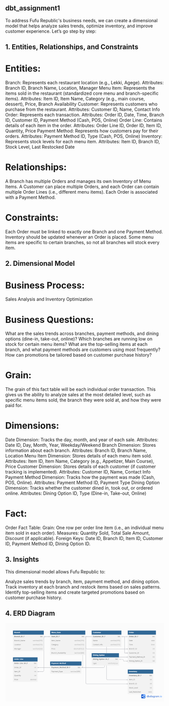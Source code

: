 ## dbt_assignment1
To address Fufu Republic's business needs, we can create a dimensional model that helps analyze sales trends, optimize inventory, and improve customer experience. Let’s go step by step:

## 1. Entities, Relationships, and Constraints

# Entities:
Branch: Represents each restaurant location (e.g., Lekki, Agege).
Attributes: Branch ID, Branch Name, Location, Manager
Menu Item: Represents the items sold in the restaurant (standardized core menu and branch-specific items).
Attributes: Item ID, Item Name, Category (e.g., main course, dessert), Price, Branch Availability
Customer: Represents customers who purchase from the restaurant.
Attributes: Customer ID, Name, Contact Info
Order: Represents each transaction.
Attributes: Order ID, Date, Time, Branch ID, Customer ID, Payment Method (Cash, POS, Online)
Order Line: Contains details of each item in the order.
Attributes: Order Line ID, Order ID, Item ID, Quantity, Price
Payment Method: Represents how customers pay for their orders.
Attributes: Payment Method ID, Type (Cash, POS, Online)
Inventory: Represents stock levels for each menu item.
Attributes: Item ID, Branch ID, Stock Level, Last Restocked Date

# Relationships:
A Branch has multiple Orders and manages its own Inventory of Menu Items.
A Customer can place multiple Orders, and each Order can contain multiple Order Lines (i.e., different menu items).
Each Order is associated with a Payment Method.

# Constraints:
Each Order must be linked to exactly one Branch and one Payment Method.
Inventory should be updated whenever an Order is placed.
Some menu items are specific to certain branches, so not all branches will stock every item.


## 2. Dimensional Model

# Business Process: 
Sales Analysis and Inventory Optimization

# Business Questions:
What are the sales trends across branches, payment methods, and dining options (dine-in, take-out, online)?
Which branches are running low on stock for certain menu items?
What are the top-selling items at each branch, and what payment methods are customers using most frequently?
How can promotions be tailored based on customer purchase history?

# Grain:
The grain of this fact table will be each individual order transaction. This gives us the ability to analyze sales at the most detailed level, such as specific menu items sold, the branch they were sold at, and how they were paid for.

# Dimensions:
Date Dimension: Tracks the day, month, and year of each sale.
Attributes: Date ID, Day, Month, Year, Weekday/Weekend
Branch Dimension: Stores information about each branch.
Attributes: Branch ID, Branch Name, Location
Menu Item Dimension: Stores details of each menu item sold.
Attributes: Item ID, Item Name, Category (e.g., Appetizer, Main Course), Price
Customer Dimension: Stores details of each customer (if customer tracking is implemented).
Attributes: Customer ID, Name, Contact Info
Payment Method Dimension: Tracks how the payment was made (Cash, POS, Online).
Attributes: Payment Method ID, Payment Type
Dining Option Dimension: Tracks whether the customer dined in, took out, or ordered online.
Attributes: Dining Option ID, Type (Dine-in, Take-out, Online)

# Fact:
Order Fact Table:
Grain: One row per order line item (i.e., an individual menu item sold in each order).
Measures: Quantity Sold, Total Sale Amount, Discount (if applicable).
Foreign Keys: Date ID, Branch ID, Item ID, Customer ID, Payment Method ID, Dining Option ID.


## 3. Insights 

This dimensional model allows Fufu Republic to:

Analyze sales trends by branch, item, payment method, and dining option.
Track inventory at each branch and restock items based on sales patterns.
Identify top-selling items and create targeted promotions based on customer purchase history.

## 4. ERD Diagram
![FUFU ERD Diagram](ERD(FUFU).png)